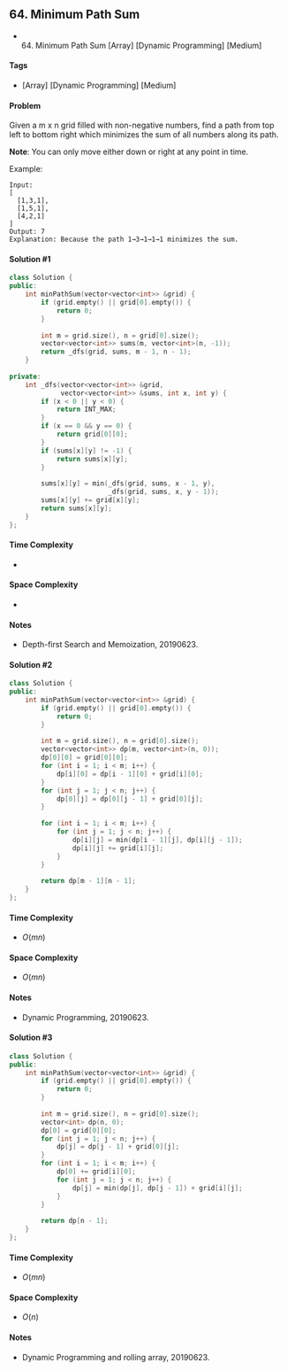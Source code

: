 ## 64. Minimum Path Sum
- 64. Minimum Path Sum [Array] [Dynamic Programming] [Medium]

#### Tags
- [Array] [Dynamic Programming] [Medium]

#### Problem
Given a m x n grid filled with non-negative numbers, find a path from top left to bottom right which minimizes the sum of all numbers along its path.

**Note**: You can only move either down or right at any point in time.

Example:

    Input:
    [
      [1,3,1],
      [1,5,1],
      [4,2,1]
    ]
    Output: 7
    Explanation: Because the path 1→3→1→1→1 minimizes the sum.

#### Solution #1
``` C++
class Solution {
public:
    int minPathSum(vector<vector<int>> &grid) {
        if (grid.empty() || grid[0].empty()) {
            return 0;
        }
        
        int m = grid.size(), n = grid[0].size();
        vector<vector<int>> sums(m, vector<int>(n, -1));
        return _dfs(grid, sums, m - 1, n - 1);
    }
    
private:
    int _dfs(vector<vector<int>> &grid, 
             vector<vector<int>> &sums, int x, int y) {
        if (x < 0 || y < 0) {
            return INT_MAX;
        }
        if (x == 0 && y == 0) {
            return grid[0][0];
        }
        if (sums[x][y] != -1) {
            return sums[x][y];
        }
        
        sums[x][y] = min(_dfs(grid, sums, x - 1, y), 
                         _dfs(grid, sums, x, y - 1));
        sums[x][y] += grid[x][y];
        return sums[x][y];
    }
};
```

#### Time Complexity
- 

#### Space Complexity
- 

#### Notes
- Depth-first Search and Memoization, 20190623.

#### Solution #2
``` C++
class Solution {
public:
    int minPathSum(vector<vector<int>> &grid) {
        if (grid.empty() || grid[0].empty()) {
            return 0;
        }
        
        int m = grid.size(), n = grid[0].size();
        vector<vector<int>> dp(m, vector<int>(n, 0));
        dp[0][0] = grid[0][0];
        for (int i = 1; i < m; i++) {
            dp[i][0] = dp[i - 1][0] + grid[i][0];
        }
        for (int j = 1; j < n; j++) {
            dp[0][j] = dp[0][j - 1] + grid[0][j];
        }
        
        for (int i = 1; i < m; i++) {
            for (int j = 1; j < n; j++) {
                dp[i][j] = min(dp[i - 1][j], dp[i][j - 1]);
                dp[i][j] += grid[i][j];
            }
        }
        
        return dp[m - 1][n - 1];
    }
};
```

#### Time Complexity
- $O(mn)$

#### Space Complexity
- $O(mn)$

#### Notes
- Dynamic Programming, 20190623.

#### Solution #3
``` C++
class Solution {
public:
    int minPathSum(vector<vector<int>> &grid) {
        if (grid.empty() || grid[0].empty()) {
            return 0;
        }
        
        int m = grid.size(), n = grid[0].size();
        vector<int> dp(n, 0);
        dp[0] = grid[0][0];
        for (int j = 1; j < n; j++) {
            dp[j] = dp[j - 1] + grid[0][j];
        }
        for (int i = 1; i < m; i++) {
            dp[0] += grid[i][0];
            for (int j = 1; j < n; j++) {
                dp[j] = min(dp[j], dp[j - 1]) + grid[i][j];
            }
        }
        
        return dp[n - 1];
    }
};
```

#### Time Complexity
- $O(mn)$

#### Space Complexity
- $O(n)$

#### Notes
- Dynamic Programming and rolling array, 20190623.
